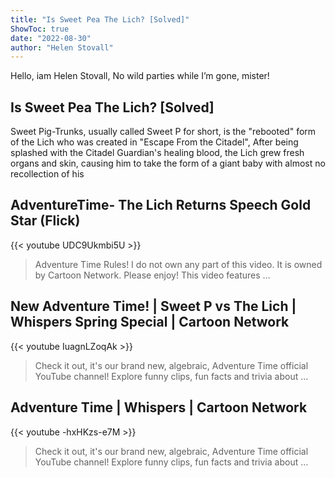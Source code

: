 ```yaml
---
title: "Is Sweet Pea The Lich? [Solved]"
ShowToc: true 
date: "2022-08-30"
author: "Helen Stovall" 
---
```


Hello, iam Helen Stovall, No wild parties while I’m gone, mister!
## Is Sweet Pea The Lich? [Solved]
 Sweet Pig-Trunks, usually called Sweet P for short, is the "rebooted" form of the Lich who was created in "Escape From the Citadel", After being splashed with the Citadel Guardian's healing blood, the Lich grew fresh organs and skin, causing him to take the form of a giant baby with almost no recollection of his 


## AdventureTime- The Lich Returns Speech Gold Star (Flick)
{{< youtube UDC9Ukmbi5U >}}
>Adventure Time Rules! I do not own any part of this video. It is owned by Cartoon Network. Please enjoy! This video features ...

## New Adventure Time! | Sweet P vs The Lich | Whispers Spring Special | Cartoon Network
{{< youtube IuagnLZoqAk >}}
>Check it out, it's our brand new, algebraic, Adventure Time official YouTube channel! Explore funny clips, fun facts and trivia about ...

## Adventure Time | Whispers | Cartoon Network
{{< youtube -hxHKzs-e7M >}}
>Check it out, it's our brand new, algebraic, Adventure Time official YouTube channel! Explore funny clips, fun facts and trivia about ...

